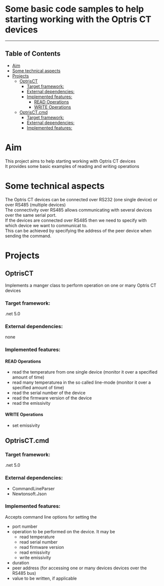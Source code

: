 # Some basic code samples to help starting working with the Optris CT devices
---
## Table of Contents
- [Aim](#aim)
- [Some technical aspects](#some-technical-aspects)
- [Projects](#projects)
  - [OptrisCT](#optrisct)
    - [Target framework:](#target-framework)
    - [External dependencies:](#external-dependencies)
    - [Implemented features:](#implemented-features)
      - [READ Operations](#read-operations)
      - [WRITE Operations](#write-operations)
  - [OptrisCT.cmd](#optrisctcmd)
    - [Target framework:](#target-framework-1)
    - [External dependencies:](#external-dependencies-1)
    - [Implemented features:](#implemented-features-1)

# Aim
This project aims to help starting working with Optris CT devices  
It provides some basic examples of reading and writing operations  

# Some technical aspects
The Optris CT devices can be connected over RS232 (one single device)  or over RS485 (multiple devices)  
The connectivity over RS485 allows communicating with several devices over the same serial port.  
If the devices are connected over RS485 then we need to specify with which device we want to communicat to.  
This can be achieved by specifying the address of the peer device when sending the command.  

# Projects

## OptrisCT
Implements a manger class to perform operation on one or many Optris CT devices  

### Target framework:
.net 5.0

### External dependencies:
none

### Implemented features:
#### READ Operations
* read the temperature from one single device (monitor it over a specified amount of time)
* read many temperaturea in the so called line-mode (monitor it over a specified amount of time)
* read the serial number of the device
* read the firmware version of the device
* read the emissivity

#### WRITE Operations
* set emissivity


## OptrisCT.cmd

### Target framework:  
.net 5.0

### External dependencies:  
* CommandLineParser
* Newtonsoft.Json

### Implemented features:
Accepts command line options for setting the 
* port number
* operation to be performed on the device. It may be
  * read temperature
  * read serial number
  * read firmware version
  * read emissivity
  * write emissivity
* duration
* peer address (for accessing one or many devices devices over the RS485 bus)
* value to be written, if applicable


